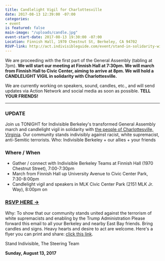```yaml
---
title: Candlelight Vigil for Charlottesville
date: 2017-08-13 12:39:00 -07:00
categories:
- event
is featured: false
main-image: "/uploads/candle.jpg"
event-start-date: 2017-08-13 19:30:00 -07:00
Location: Finnish Hall, 1970 Chestnut St, Berkeley, CA 94702
RSVP-link: http://act.indivisibleguide.com/event/stand-in-solidarity-with-charlottesville/5858/
---
```


We are proceeding with the first part of the General Assembly (tabling at 7pm). **We will start our meeting at Finnish Hall at 7:30pm. We will march from Finnish Hall to Civic Center, aiming to arrive at 8pm. We will hold a CANDLELIGHT VIGIL in solidarity with Charlottesville.**

We are currently working on speakers, sound, candles, etc., and will send updates via Action Network and social media as soon as possible. **TELL YOUR FRIENDS!**

----

### UPDATE

Join us TONIGHT for Indivisible Berkeley's transformed General Assembly march and candlelight vigil in solidarity with [the people of Charlottesville, Virginia](https://www.nytimes.com/2017/08/12/us/charlottesville-protest-white-nationalist.html). Our community stands indivisibly against racist, white supremacist, anti-Semitic terrorists.
Who: Indivisible Berkeley + our allies + your friends

### Where / When

+ Gather / connect with Indivisible Berkeley Teams at Finnish Hall (1970 Chestnut Street), 7:00-7:30pm
+ March from Finnish Hall up University Avenue to Civic Center Park, 7:30-8:00pm
+ Candlelight vigil and speakers in MLK Civic Center Park (2151 MLK Jr. Way), 8:00pm on

### [RSVP HERE →](http://act.indivisibleguide.com/event/stand-in-solidarity-with-charlottesville/5858/)

Why: To show that our community stands united against the terrorism of white supremacists and enabling by the Trump Administration
Please forward this email to all your Berkeley and nearby East Bay friends. Bring candles and signs. Heavy hearts and desire to act are welcome. Here's a flyer you can print and share: [click this link](https://docs.google.com/document/d/1tdajXvEH3QqZ6W6hQrp2adYeVzfb0vIbN22x1IB7U5M/).

Stand Indivisible,
The Steering Team

**Sunday, August 13, 2017**